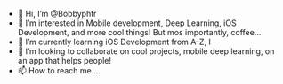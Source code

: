- 👋 Hi, I’m @Bobbyphtr
- 👀 I’m interested in Mobile development, Deep Learning, iOS Development, and more cool things! But mos importantly, coffee...
- 🌱 I’m currently learning iOS Development from A-Z, I
- 💞️ I’m looking to collaborate on cool projects, mobile deep learning, on an app that helps people!
- 📫 How to reach me ...

<!---
Bobbyphtr/Bobbyphtr is a ✨ special ✨ repository because its `README.md` (this file) appears on your GitHub profile.
You can click the Preview link to take a look at your changes.
--->
